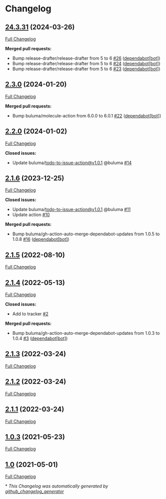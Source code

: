 # Changelog

## [24.3.31](https://github.com/buluma/ansible-role-repo_epel/tree/24.3.31) (2024-03-26)

[Full Changelog](https://github.com/buluma/ansible-role-repo_epel/compare/2.3.0...24.3.31)

**Merged pull requests:**

- Bump release-drafter/release-drafter from 5 to 6 [\#26](https://github.com/buluma/ansible-role-repo_epel/pull/26) ([dependabot[bot]](https://github.com/apps/dependabot))
- Bump release-drafter/release-drafter from 5 to 6 [\#24](https://github.com/buluma/ansible-role-repo_epel/pull/24) ([dependabot[bot]](https://github.com/apps/dependabot))
- Bump release-drafter/release-drafter from 5 to 6 [\#23](https://github.com/buluma/ansible-role-repo_epel/pull/23) ([dependabot[bot]](https://github.com/apps/dependabot))

## [2.3.0](https://github.com/buluma/ansible-role-repo_epel/tree/2.3.0) (2024-01-20)

[Full Changelog](https://github.com/buluma/ansible-role-repo_epel/compare/2.2.0...2.3.0)

**Merged pull requests:**

- Bump buluma/molecule-action from 6.0.0 to 6.0.1 [\#22](https://github.com/buluma/ansible-role-repo_epel/pull/22) ([dependabot[bot]](https://github.com/apps/dependabot))

## [2.2.0](https://github.com/buluma/ansible-role-repo_epel/tree/2.2.0) (2024-01-02)

[Full Changelog](https://github.com/buluma/ansible-role-repo_epel/compare/2.1.6...2.2.0)

**Closed issues:**

- Update buluma/todo-to-issue-action@v1.0.1 @buluma [\#14](https://github.com/buluma/ansible-role-repo_epel/issues/14)

## [2.1.6](https://github.com/buluma/ansible-role-repo_epel/tree/2.1.6) (2023-12-25)

[Full Changelog](https://github.com/buluma/ansible-role-repo_epel/compare/2.1.5...2.1.6)

**Closed issues:**

- Update buluma/todo-to-issue-action@v1.0.1 @buluma [\#11](https://github.com/buluma/ansible-role-repo_epel/issues/11)
- Update action [\#10](https://github.com/buluma/ansible-role-repo_epel/issues/10)

**Merged pull requests:**

- Bump buluma/gh-action-auto-merge-dependabot-updates from 1.0.5 to 1.0.8 [\#16](https://github.com/buluma/ansible-role-repo_epel/pull/16) ([dependabot[bot]](https://github.com/apps/dependabot))

## [2.1.5](https://github.com/buluma/ansible-role-repo_epel/tree/2.1.5) (2022-08-10)

[Full Changelog](https://github.com/buluma/ansible-role-repo_epel/compare/2.1.4...2.1.5)

## [2.1.4](https://github.com/buluma/ansible-role-repo_epel/tree/2.1.4) (2022-05-13)

[Full Changelog](https://github.com/buluma/ansible-role-repo_epel/compare/2.1.3...2.1.4)

**Closed issues:**

- Add to tracker [\#2](https://github.com/buluma/ansible-role-repo_epel/issues/2)

**Merged pull requests:**

- Bump buluma/gh-action-auto-merge-dependabot-updates from 1.0.3 to 1.0.4 [\#3](https://github.com/buluma/ansible-role-repo_epel/pull/3) ([dependabot[bot]](https://github.com/apps/dependabot))

## [2.1.3](https://github.com/buluma/ansible-role-repo_epel/tree/2.1.3) (2022-03-24)

[Full Changelog](https://github.com/buluma/ansible-role-repo_epel/compare/2.1.2...2.1.3)

## [2.1.2](https://github.com/buluma/ansible-role-repo_epel/tree/2.1.2) (2022-03-24)

[Full Changelog](https://github.com/buluma/ansible-role-repo_epel/compare/2.1.1...2.1.2)

## [2.1.1](https://github.com/buluma/ansible-role-repo_epel/tree/2.1.1) (2022-03-24)

[Full Changelog](https://github.com/buluma/ansible-role-repo_epel/compare/1.0.3...2.1.1)

## [1.0.3](https://github.com/buluma/ansible-role-repo_epel/tree/1.0.3) (2021-05-23)

[Full Changelog](https://github.com/buluma/ansible-role-repo_epel/compare/1.0...1.0.3)

## [1.0](https://github.com/buluma/ansible-role-repo_epel/tree/1.0) (2021-05-01)

[Full Changelog](https://github.com/buluma/ansible-role-repo_epel/compare/e0a0085765c9d0e97aa8f1d10dc0d8bc3bbdd0fa...1.0)



\* *This Changelog was automatically generated by [github_changelog_generator](https://github.com/github-changelog-generator/github-changelog-generator)*
